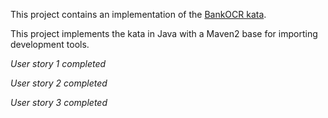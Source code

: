 This project contains an implementation of the [BankOCR kata](https://codingdojo.org/kata/BankOCR/).

This project implements the kata in Java with a Maven2 base for
importing development tools.

*User story 1 completed*

*User story 2 completed*

*User story 3 completed*
